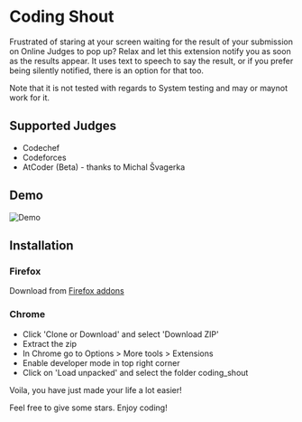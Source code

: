 # Coding Shout
Frustrated of staring at your screen waiting for the result of your submission on Online Judges to pop up? Relax and let this extension notify you as soon as the results appear. It uses text to speech to say the result, or if you prefer being silently notified, there is an option for that too.

Note that it is not tested with regards to System testing and may or maynot work for it.

## Supported Judges
* Codechef
* Codeforces
* AtCoder (Beta) - thanks to Michal Švagerka

## Demo
![Demo](demo.gif)

## Installation

### Firefox
Download from [Firefox addons](https://addons.mozilla.org/en-US/firefox/addon/codechef-shout/)

### Chrome

* Click 'Clone or Download' and select 'Download ZIP'
* Extract the zip
* In Chrome go to Options > More tools > Extensions
* Enable developer mode in top right corner
* Click on 'Load unpacked' and select the folder coding_shout

Voila, you have just made your life a lot easier!


Feel free to give some stars. Enjoy coding!
